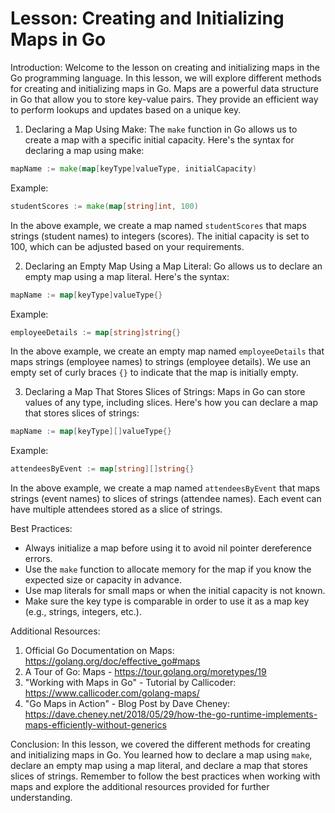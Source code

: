 # Lesson: Creating and Initializing Maps in Go

Introduction:
Welcome to the lesson on creating and initializing maps in the Go programming language. In this lesson, we will explore different methods for creating and initializing maps in Go. Maps are a powerful data structure in Go that allow you to store key-value pairs. They provide an efficient way to perform lookups and updates based on a unique key.

1. Declaring a Map Using Make:
The `make` function in Go allows us to create a map with a specific initial capacity. Here's the syntax for declaring a map using make:
```go
mapName := make(map[keyType]valueType, initialCapacity)
```
Example:
```go
studentScores := make(map[string]int, 100)
```
In the above example, we create a map named `studentScores` that maps strings (student names) to integers (scores). The initial capacity is set to 100, which can be adjusted based on your requirements.

2. Declaring an Empty Map Using a Map Literal:
Go allows us to declare an empty map using a map literal. Here's the syntax:
```go
mapName := map[keyType]valueType{}
```
Example:
```go
employeeDetails := map[string]string{}
```
In the above example, we create an empty map named `employeeDetails` that maps strings (employee names) to strings (employee details). We use an empty set of curly braces `{}` to indicate that the map is initially empty.

3. Declaring a Map That Stores Slices of Strings:
Maps in Go can store values of any type, including slices. Here's how you can declare a map that stores slices of strings:
```go
mapName := map[keyType][]valueType{}
```
Example:
```go
attendeesByEvent := map[string][]string{}
```
In the above example, we create a map named `attendeesByEvent` that maps strings (event names) to slices of strings (attendee names). Each event can have multiple attendees stored as a slice of strings.

Best Practices:
- Always initialize a map before using it to avoid nil pointer dereference errors.
- Use the `make` function to allocate memory for the map if you know the expected size or capacity in advance.
- Use map literals for small maps or when the initial capacity is not known.
- Make sure the key type is comparable in order to use it as a map key (e.g., strings, integers, etc.).

Additional Resources:
1. Official Go Documentation on Maps: https://golang.org/doc/effective_go#maps
2. A Tour of Go: Maps - https://tour.golang.org/moretypes/19
3. "Working with Maps in Go" - Tutorial by Callicoder: https://www.callicoder.com/golang-maps/
4. "Go Maps in Action" - Blog Post by Dave Cheney: https://dave.cheney.net/2018/05/29/how-the-go-runtime-implements-maps-efficiently-without-generics

Conclusion:
In this lesson, we covered the different methods for creating and initializing maps in Go. You learned how to declare a map using `make`, declare an empty map using a map literal, and declare a map that stores slices of strings. Remember to follow the best practices when working with maps and explore the additional resources provided for further understanding.